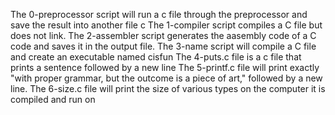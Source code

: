 The 0-preprocessor script will run a c file through the preprocessor and save the result into another file c
The 1-compiler script compiles a C file but does not link.
The 2-assembler script generates the aasembly code of a C code and saves it in the output file.
The 3-name script will compile a C file and create an executable named cisfun
The 4-puts.c file is a c file that prints a sentence followed by a new line
The 5-printf.c file will print exactly "with proper grammar, but the outcome is a piece of art," followed by a new line.
The 6-size.c file will print the size of various types on the computer it is compiled and run on

